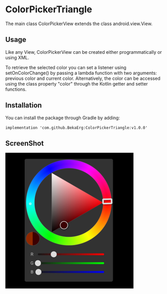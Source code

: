 # ColorPickerTriangle
The main class ColorPickerView extends the class android.view.View.

## Usage
Like any View, ColorPickerView can be created either programmatically or using XML.

To retrieve the selected color you can set a listener using setOnColorChange() by passing a lambda function with two arguments: previous color and current color.
Alternatively, the color can be accessed using the class property "color" through the Kotlin getter and setter functions.  

## Installation
You can install the package through Gradle by adding:
```
implementation 'com.github.BekaErg:ColorPickerTriangle:v1.0.0'
```

## ScreenShot
<a href="ColorPickerExample.jpg"><img src="ColorPickerExample.jpg" width="400" ></a>   
